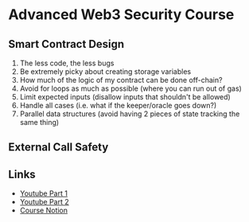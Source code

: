 # Advanced Web3 Security Course

## Smart Contract Design

1. The less code, the less bugs
2. Be extremely picky about creating storage variables
3. How much of the logic of my contract can be done off-chain?
4. Avoid for loops as much as possible (where you can run out of gas)
5. Limit expected inputs (disallow inputs that shouldn't be allowed)
6. Handle all cases (i.e. what if the keeper/oracle goes down?)
7. Parallel data structures (avoid having 2 pieces of state tracking the same thing)

## External Call Safety

## Links

- [Youtube Part 1](https://youtu.be/DRZogmD647U)
- [Youtube Part 2](https://youtu.be/DRZogmD647U)
- [Course Notion](https://guardianaudits.notion.site/Gateway-Free-Web3-Security-Course-574f4d819c144d7895cda6d61ba26503)
